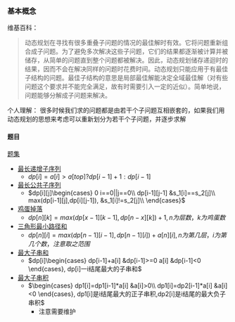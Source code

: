 ### 基本概念
维基百科：
>动态规划在寻找有很多重叠子问题的情况的最佳解时有效。它将问题重新组合成子问题。为了避免多次解决这些子问题，它们的结果都逐渐被计算并被储存，从简单的问题直到整个问题都被解决。因此，动态规划储存递迴时的结果，因而不会在解决同样的问题时花费时间。动态规划只能应用于有最佳子结构的问题。最佳子结构的意思是局部最佳解能决定全域最佳解（对有些问题这个要求并不能完全满足，故有时需要引入一定的近似）。简单地说，问题能够分解成子问题来解决。

个人理解： 很多时候我们求的问题都是由若干个子问题互相嵌套的，如果我们用动态规划的思想来考虑可以重新划分为若干个子问题，并逐步求解

#### 题目
[题集](https://zhuanlan.zhihu.com/p/126546914)
- [最长递增子序列](http://acm.hdu.edu.cn/showproblem.php?pid=1257)
	- $dp[i]=a[i]>a[top]?dp[i-1]+1:dp[i-1]$
- [最长公共子序列](https://leetcode-cn.com/problems/longest-common-subsequence/)
	- $dp[i][j]\begin{cases}
		0 i==0||j==0\\
		dp[i-1][j-1] &s_1[i]==s_2[j]\\
		max(dp[i-1][j],dp[i][j-1]), &s_1[i]!=s_2[j]\\
	\end{cases}$
- [鸡蛋掉落](https://leetcode-cn.com/problems/super-egg-drop/)
	- $dp[n][k]=max(dp[x-1][k-1],dp[n-x][k])+1, n为层数，k为鸡蛋数$
- [三角形最小路径和](http://acm.hdu.edu.cn/showproblem.php?pid=2084)
	- $dp[n][i]=max(dp[n-1][i-1],dp[n-1][i])+a[n][i], n为第几层，i为第几个数，注意取之范围$
- [最大子串和](http://acm.hdu.edu.cn/showproblem.php?pid=1003)
	- $dp[i]\begin{cases}
		dp[i-1]+a[i] &dp[i-1]>=0
		a[i] &dp[i-1]<0
	\end{cases}, dp[i]一i结尾最大的子串和$
- [最大子串积](https://leetcode-cn.com/submissions/detail/128613292/)
	- $\begin{cases}
		dp1[i]=dp1[i-1]*a[i] &a[i]>0\\
		dp1[i]=dp2[i-1]*a[i] &a[i]<0
	\end{cases}, dp1[i]是i结尾最大的正子串积,dp2[i]是i结尾的最大负子串积$
		- 注意需要维护
